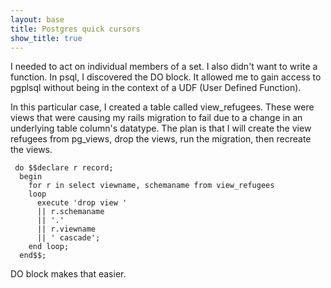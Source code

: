 ```yaml
---
layout: base
title: Postgres quick cursors
show_title: true
---
```


I needed to act on individual members of a set. I also didn't want to write a 
function. In psql, I discovered the DO block. It allowed me to gain access to
pgplsql without being in the context of a UDF (User Defined Function).

In this particular case, I created a table called view_refugees.  These were
views that were causing my rails migration to fail due to a change in an
underlying table column's datatype. The plan is that I will create the view
refugees from pg_views, drop the views, run the migration, then recreate the
views.

     do $$declare r record;
      begin
        for r in select viewname, schemaname from view_refugees
        loop
          execute 'drop view '
          || r.schemaname
          || '.'
          || r.viewname
          || ' cascade';
        end loop;
      end$$;

DO block makes that easier.

